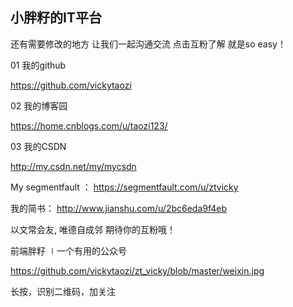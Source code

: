 

## 小胖籽的IT平台
 还有需要修改的地方
让我们一起沟通交流
点击互粉了解
就是so easy！
                        

01
我的github

https://github.com/vickytaozi


02
我的博客园

https://home.cnblogs.com/u/taozi123/


03
我的CSDN

http://my.csdn.net/my/mycsdn




My  segmentfault ：
https://segmentfault.com/u/ztvicky


我的简书： 
http://www.jianshu.com/u/2bc6eda9f4eb


以文常会友,
唯德自成邻
期待你的互粉哦！

前端胖籽 ∣一个有用的公众号

https://github.com/vickytaozi/zt_vicky/blob/master/weixin.jpg


长按，识别二维码，加关注
